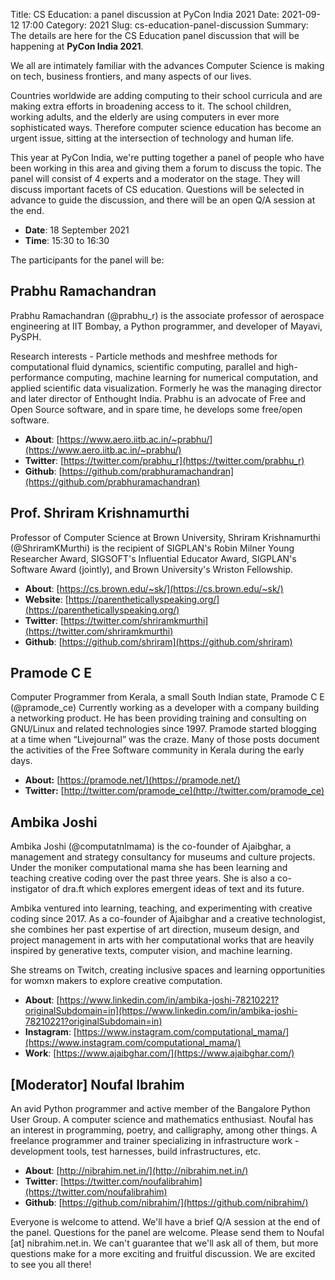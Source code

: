 Title: CS Education: a panel discussion at PyCon India 2021
Date: 2021-09-12 17:00
Category: 2021
Slug: cs-education-panel-discussion
Summary: The details are here for the CS Education panel discussion that will be happening at **PyCon India 2021**.

We all are intimately familiar with the advances Computer Science is making on tech, business frontiers, and many aspects of our lives.

Countries worldwide are adding computing to their school curricula and are making extra efforts in broadening access to it.  The school children, working adults, and the elderly are using computers in ever more sophisticated ways.  Therefore computer science education has become an urgent issue, sitting at the intersection of technology and human life.

This year at PyCon India, we're putting together a panel of people who have been working in this area and giving them a forum to discuss the topic. The panel will consist of 4 experts and a moderator on the stage. They will discuss important facets of CS education. Questions will be selected in advance to guide the discussion, and there will be an open Q/A session at the end.

- **Date**: 18 September 2021
- **Time**: 15:30 to 16:30

The participants for the panel will be:

## Prabhu Ramachandran

Prabhu Ramachandran (@prabhu_r) is the associate professor of aerospace engineering at IIT Bombay, a Python programmer, and developer of Mayavi, PySPH.

Research interests - Particle methods and meshfree methods for computational fluid dynamics, scientific computing, parallel and high-performance computing, machine learning for numerical computation, and applied scientific data visualization. Formerly he was the managing director and later director of Enthought India. Prabhu is an advocate of Free and Open Source software, and in spare time, he develops some free/open software.

- **About**: [https://www.aero.iitb.ac.in/~prabhu/](https://www.aero.iitb.ac.in/~prabhu/)
- **Twitter**: [https://twitter.com/prabhu_r](https://twitter.com/prabhu_r)
- **Github**: [https://github.com/prabhuramachandran](https://github.com/prabhuramachandran)


## Prof. Shriram Krishnamurthi

Professor of Computer Science at Brown University, Shriram Krishnamurthi (@ShriramKMurthi) is the recipient of SIGPLAN's Robin Milner Young Researcher Award, SIGSOFT's Influential Educator Award, SIGPLAN's Software Award (jointly), and Brown University's Wriston Fellowship.

- **About**:  [https://cs.brown.edu/~sk/](https://cs.brown.edu/~sk/)
- **Website**: [https://parentheticallyspeaking.org/](https://parentheticallyspeaking.org/)
- **Twitter**: [https://twitter.com/shriramkmurthi](https://twitter.com/shriramkmurthi)
- **Github**: [https://github.com/shriram](https://github.com/shriram)


## Pramode C E

Computer Programmer from Kerala, a small South Indian state, Pramode C E (@pramode_ce) Currently working as a developer with a company building a networking product. He has been providing training and consulting on GNU/Linux and related technologies since 1997. Pramode started blogging at a time when “Livejournal” was the craze. Many of those posts document the activities of the Free Software community in Kerala during the early days.

- **About:** [https://pramode.net/](https://pramode.net/)
- **Twitter:** [http://twitter.com/pramode_ce](http://twitter.com/pramode_ce)


## Ambika Joshi

Ambika Joshi (@computatnlmama) is the co-founder of Ajaibghar, a management and strategy consultancy for museums and culture projects. Under the moniker computational mama she has been learning and teaching creative coding over the past three years. She is also a co-instigator of dra.ft which explores emergent ideas of text and its future.

Ambika ventured into learning, teaching, and experimenting with creative coding since 2017. As a co-founder of Ajaibghar and a creative technologist, she combines her past expertise of art direction, museum design, and project management in arts with her computational works that are heavily inspired by generative texts, computer vision, and machine learning.

She streams on Twitch, creating inclusive spaces and learning opportunities for womxn makers to explore creative computation.

- **About**: [https://www.linkedin.com/in/ambika-joshi-78210221?originalSubdomain=in](https://www.linkedin.com/in/ambika-joshi-78210221?originalSubdomain=in)
- **Instagram**: [https://www.instagram.com/computational_mama/](https://www.instagram.com/computational_mama/)
- **Work**: [https://www.ajaibghar.com/](https://www.ajaibghar.com/)


## [Moderator] Noufal Ibrahim

An avid Python programmer and active member of the Bangalore Python User Group. A computer science and mathematics enthusiast. Noufal has an interest in programming, poetry, and calligraphy, among other things. A freelance programmer and trainer specializing in infrastructure work - development tools, test harnesses, build infrastructures, etc.

- **About**: [http://nibrahim.net.in/](http://nibrahim.net.in/)
- **Twitter**: [https://twitter.com/noufalibrahim](https://twitter.com/noufalibrahim)
- **Github**: [https://github.com/nibrahim/](https://github.com/nibrahim/)


Everyone is welcome to attend. We'll have a brief Q/A session at the end of the panel. Questions for the panel are welcome. Please send them to Noufal [at] nibrahim.net.in. We can't guarantee that we'll ask all of them, but more questions make for a more exciting and fruitful discussion. We are excited to see you all there!
